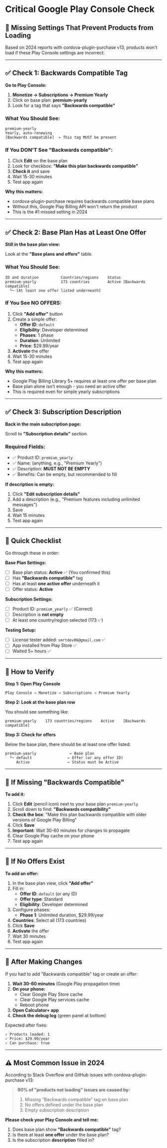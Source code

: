 # Critical Google Play Console Check

## 🚨 Missing Settings That Prevent Products from Loading

Based on 2024 reports with cordova-plugin-purchase v13, products won't load if these Play Console settings are incorrect:

---

## ✅ Check 1: Backwards Compatible Tag

**Go to Play Console:**
1. **Monetize → Subscriptions → Premium Yearly**
2. Click on base plan: **premium-yearly**
3. Look for a tag that says **"Backwards compatible"**

### What You Should See:
```
premium-yearly
Yearly, auto-renewing
[Backwards compatible]  ← This tag MUST be present
```

### If You DON'T See "Backwards compatible":
1. Click **Edit** on the base plan
2. Look for checkbox: **"Make this plan backwards compatible"**
3. **Check it** and save
4. Wait 15-30 minutes
5. Test app again

**Why this matters:**
- cordova-plugin-purchase requires backwards compatible base plans
- Without this, Google Play Billing API won't return the product
- This is the #1 missed setting in 2024

---

## ✅ Check 2: Base Plan Has at Least One Offer

**Still in the base plan view:**

Look at the **"Base plans and offers"** table.

### What You Should See:
```
ID and duration          Countries/regions    Status
premium-yearly           173 countries        Active [Backwards compatible]
  └─ [At least one offer listed underneath]
```

### If You See NO OFFERS:
1. Click **"Add offer"** button
2. Create a simple offer:
   - **Offer ID**: `default`
   - **Eligibility**: Developer determined
   - **Phases**: 1 phase
   - **Duration**: Unlimited
   - **Price**: $29.99/year
3. **Activate** the offer
4. Wait 15-30 minutes
5. Test app again

**Why this matters:**
- Google Play Billing Library 5+ requires at least one offer per base plan
- Base plan alone isn't enough - you need an active offer
- This is required even for simple yearly subscriptions

---

## ✅ Check 3: Subscription Description

**Back in the main subscription page:**

Scroll to **"Subscription details"** section.

### Required Fields:
- ✅ Product ID: `premium_yearly`
- ✅ Name: (anything, e.g., "Premium Yearly")
- ✅ Description: **MUST NOT BE EMPTY**
- ✅ Benefits: Can be empty, but recommended to fill

**If description is empty:**
1. Click **"Edit subscription details"**
2. Add a description (e.g., "Premium features including unlimited messages")
3. Save
4. Wait 15 minutes
5. Test app again

---

## 🎯 Quick Checklist

Go through these in order:

**Base Plan Settings:**
- [ ] Base plan status: **Active** ✅ (You confirmed this)
- [ ] Has **"Backwards compatible"** tag
- [ ] Has at least **one active offer** underneath it
- [ ] Offer status: **Active**

**Subscription Settings:**
- [ ] Product ID: `premium_yearly` ✅ (Correct)
- [ ] Description is **not empty**
- [ ] At least one country/region selected (173 ✅)

**Testing Setup:**
- [ ] License tester added: `smrtdev06@gmail.com` ✅
- [ ] App installed from Play Store ✅
- [ ] Waited 5+ hours ✅

---

## 📸 How to Verify

**Step 1: Open Play Console**
```
Play Console → Monetize → Subscriptions → Premium Yearly
```

**Step 2: Look at the base plan row**

You should see something like:
```
premium-yearly    173 countries/regions    Active    [Backwards compatible]
```

**Step 3: Check for offers**

Below the base plan, there should be at least one offer listed:
```
premium-yearly               ← Base plan
  └─ default                ← Offer (or any offer ID)
     Active                 ← Status must be Active
```

---

## 🔧 If Missing "Backwards Compatible"

**To add it:**

1. Click **Edit** (pencil icon) next to your base plan `premium-yearly`
2. Scroll down to find: **"Backwards compatibility"**
3. **Check the box**: "Make this plan backwards compatible with older versions of Google Play Billing"
4. Click **Save**
5. **Important**: Wait 30-60 minutes for changes to propagate
6. Clear Google Play cache on your phone
7. Test app again

---

## 🔧 If No Offers Exist

**To add an offer:**

1. In the base plan view, click **"Add offer"**
2. Fill in:
   - **Offer ID**: `default` (or any ID)
   - **Offer type**: Standard
   - **Eligibility**: Developer determined
3. Configure phases:
   - **Phase 1**: Unlimited duration, $29.99/year
4. **Countries**: Select all (173 countries)
5. Click **Save**
6. **Activate** the offer
7. Wait 30 minutes
8. Test app again

---

## 📱 After Making Changes

If you had to add "Backwards compatible" tag or create an offer:

1. **Wait 30-60 minutes** (Google Play propagation time)
2. **On your phone:**
   - Clear Google Play Store cache
   - Clear Google Play services cache
   - Reboot phone
3. **Open Calculator+ app**
4. **Check the debug log** (green panel at bottom)

Expected after fixes:
```
✓ Products loaded: 1
✓ Price: $29.99/year
✓ Can purchase: true
```

---

## ⚠️ Most Common Issue in 2024

According to Stack Overflow and GitHub issues with cordova-plugin-purchase v13:

> **90% of "products not loading" issues are caused by:**
> 1. Missing "Backwards compatible" tag on base plan
> 2. No offers defined under the base plan
> 3. Empty subscription description

**Please check your Play Console and tell me:**
1. Does base plan show **"Backwards compatible"** tag?
2. Is there at least **one offer** under the base plan?
3. Is the subscription **description** filled in?

